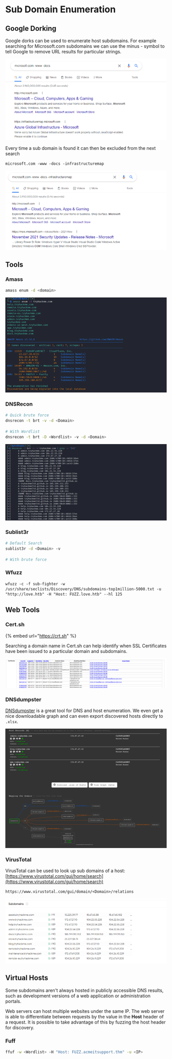 # Sub Domain Enumeration

## Google Dorking

Google dorks can be used to enumerate host subdomains. For example searching for Microsoft.com subdomains we can use the minus - symbol to tell Google to remove URL results for particular strings.

![](<.gitbook/assets/image (109).png>)

Every time a sub domain is found it can then be excluded from the next search

```
microsoft.com -www -docs -infrastructuremap
```

![](<.gitbook/assets/image (492).png>)

## Tools

### Amass

```bash
amass enum -d <domain>
```

![](<.gitbook/assets/image (160) (2).png>)

### DNSRecon

```bash
# Quick brute force
dnsrecon -t brt -v -d <Domain>

# With Wordlist
dnsrecon -t brt -D <Wordlist> -v -d <Domain>
```

![](<.gitbook/assets/image (96).png>)

### Sublist3r

```bash
# Default Search
sublist3r -d <Domain> -v

# With brute force
```

### Wfuzz

```
wfuzz -c -f sub-fighter -w /usr/share/seclists/Discovery/DNS/subdomains-top1million-5000.txt -u "http://love.htb" -H "Host: FUZZ.love.htb" --hl 125
```

## Web Tools

### Cert.sh

{% embed url="https://crt.sh" %}

Searching a domain name in Cert.sh can help identify when SSL Certificates have been issued to a particular domain and subdomains.

![](<.gitbook/assets/image (394).png>)

### DNSdumpster

[DNSdumpster](https://dnsdumpster.com) is a great tool for DNS and host enumeration. We even get a nice downloadable graph and can even export discovered hosts directly to `.xlsx`.

![](<.gitbook/assets/image (2080).png>)

### VirusTotal

VirusTotal can be used to look up sub domains of a host: [https://www.virustotal.com/gui/home/search](https://www.virustotal.com/gui/home/search)

```
https://www.virustotal.com/gui/domain/<Domain>/relations
```

![](<.gitbook/assets/image (241).png>)

## Virtual Hosts

Some subdomains aren't always hosted in publicly accessible DNS results, such as development versions of a web application or administration portals.

Web servers can host multiple websites under the same IP. The web server is able to differentiate between requests by the value in the **Host** header of a request. It is possible to take advantage of this by fuzzing the host header for discovery.

### Fuff

```bash
ffuf -w <Wordlist> -H "Host: FUZZ.acmeitsupport.thm" -u <IP>
```
